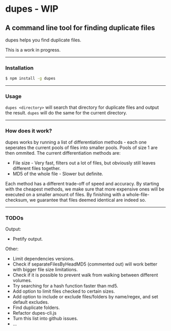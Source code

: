 # dupes - WIP
## A command line tool for finding duplicate files
dupes helps you find duplicate files.

This is a work in progress.

* * *
### Installation
```bash
$ npm install -g dupes
```
* * *
### Usage
`dupes <directory>` will search that directory for duplicate files and output the result. `dupes` will do the same for the current directory.

* * *
### How does it work?
dupes works by running a list of differentiation methods - each one seperates the current pools of files into smaller pools. Pools of size 1 are then ommited. The current differentiation methods are:

* File size - Very fast, filters out a lot of files, but obviously still leaves different files together.
* MD5 of the whole file - Slower but definite.

Each method has a different trade-off of speed and accuracy. By starting with the cheapest methods, we make sure that more expensive ones will be executed on a smaller amount of files. By finishing with a whole-file-checksum, we guarantee that files deemed identical are indeed so.

* * *
### TODOs
Output:

* Pretify output.

Other:

* Limit dependencies versions.
* Check if separateFilesByHeadMD5 (commented out) will work better with bigger file size limitations.
* Check if it is possible to prevent walk from walking between different volumes.
* Try searching for a hash function faster than md5.
* Add option to limit files checked to certain sizes.
* Add option to include or exclude files/folders by name/regex, and set default excludes.
* Find duplicate folders.
* Refactor dupes-cli.js
* Turn this list into github issues.
* ...
